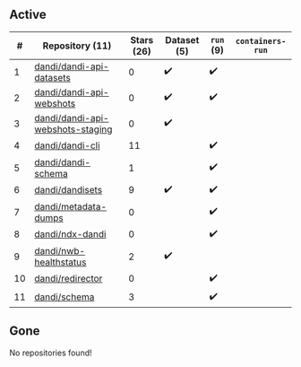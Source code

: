 ## Active
| # | Repository (11) | Stars (26) | Dataset (5) | `run` (9) | `containers-run` |
| --- | --- | --- | --- | --- | --- |
| 1 | [dandi/dandi-api-datasets](https://github.com/dandi/dandi-api-datasets) | 0 | :heavy_check_mark: | :heavy_check_mark: |  |
| 2 | [dandi/dandi-api-webshots](https://github.com/dandi/dandi-api-webshots) | 0 | :heavy_check_mark: | :heavy_check_mark: |  |
| 3 | [dandi/dandi-api-webshots-staging](https://github.com/dandi/dandi-api-webshots-staging) | 0 | :heavy_check_mark: |  |  |
| 4 | [dandi/dandi-cli](https://github.com/dandi/dandi-cli) | 11 |  | :heavy_check_mark: |  |
| 5 | [dandi/dandi-schema](https://github.com/dandi/dandi-schema) | 1 |  | :heavy_check_mark: |  |
| 6 | [dandi/dandisets](https://github.com/dandi/dandisets) | 9 | :heavy_check_mark: | :heavy_check_mark: |  |
| 7 | [dandi/metadata-dumps](https://github.com/dandi/metadata-dumps) | 0 |  | :heavy_check_mark: |  |
| 8 | [dandi/ndx-dandi](https://github.com/dandi/ndx-dandi) | 0 |  | :heavy_check_mark: |  |
| 9 | [dandi/nwb-healthstatus](https://github.com/dandi/nwb-healthstatus) | 2 | :heavy_check_mark: |  |  |
| 10 | [dandi/redirector](https://github.com/dandi/redirector) | 0 |  | :heavy_check_mark: |  |
| 11 | [dandi/schema](https://github.com/dandi/schema) | 3 |  | :heavy_check_mark: |  |

## Gone
No repositories found!
